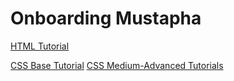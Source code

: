 # Onboarding Mustapha

[HTML Tutorial](https://ryanstutorials.net/html-tutorial/)

[CSS Base Tutorial](https://ryanstutorials.net/css-tutorial/css.php)
[CSS Medium-Advanced Tutorials](https://htmldog.com/guides/css/)
